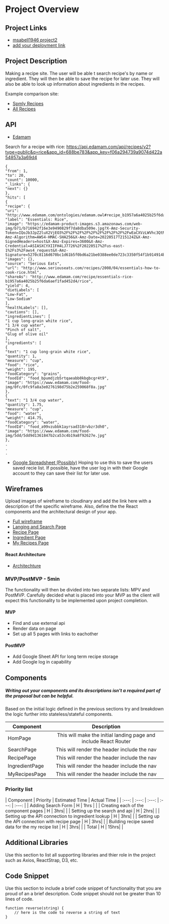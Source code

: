 # Project Overview

## Project Links

- [msabell1946 project2](https://git.generalassemb.ly/msabell1946/project-2-react)
- [add your deployment link]()

## Project Description

Making a recipe site. The user will be able t search recipe's by name or ingredient. They will then be able to save the recipe for later use. They will also be able to look up information about ingredients in the recipes.

Example comparison site: 
- [Spmly Recipes](https://www.simplyrecipes.com/)
- [All Recipes](https://www.allrecipes.com/recipes/)

## API

- [Edamam](https://www.edamam.com/)

Search for a recipe with rice: https://api.edamam.com/api/recipes/v2?type=public&q=rice&app_id=688be783&app_key=f06a294739a9074d422a54857a3a69d4
```
{
"from": 1,
"to": 20,
"count": 10000,
"_links": {
"next": {}
},
"hits": [
{
"recipe": {
"uri": "http://www.edamam.com/ontologies/edamam.owl#recipe_b1957a6a4025b25f6da6aef1fad452d4",
"label": "Essentials: Rice",
"image": "https://edamam-product-images.s3.amazonaws.com/web-img/b71/b716942f16e3e9490829f7da8dba509e.jpg?X-Amz-Security-Token=IQoJb3JpZ2luX2VjEO3%2F%2F%2F%2F%2F%2F%2F%2F%2F%2FwEaCXVzLWVhc3QtMSJIMEYCIQDHDXV4ruSHzN%2FoLqpvqBAKtq1rXeoNR7ND%2BbUijqDrwwIhALTKWIK08rGcMxvm2%2BYziv%2FcVaK15bu21iIfOjsbas1ZKtsECMb%2F%2F%2F%2F%2F%2F%2F%2F%2F%2FwEQABoMMTg3MDE3MTUwOTg2Igx6sdxy1Z0S3ccEeG0qrwQwJTbZk8iZVzjg0ZhICtvVkz%2BAiQ1M4uRXdtnlTBvgb8%2F4ztf2WOF7PvbTJXVDSWw2HlTEOe4dvnLkYwKU%2FVLo1CU9YUENMUsWPi4vwCZT0gZII57%2Fp0ASkH%2Fo630qOEKuJzvinAuvv%2BSzQL0EhItfQA1i7d%2B8cdM%2BQXokBvtAwDlFJq2h4UHvC3%2F1Po5xsM6f4qiyCCyHZEU4r9tt3zPnyKTbJkEJD1QxlaDuyP8joQCGCbOHyli39ZI1KcozRCsuCATxnmuN1ysVIW2Go9WzaiRemnwGw3l%2FH2NBEfxrbexF41oIJETfrjfkyozSFndEvpbfu%2BFdf1NKpFfAKi1eAnh3d%2BLhQ8oGqWng6Adao0RQnfZmdqrEDJFt%2BSxKbjIt0t71cZED4Zk9tsvkalnlkpPvM7HpFR7QfitxS0edsWPy5RPNv2J8PfJd6fAf8cjd9saZpTqBiDmJxut65jPKZL7q%2BdjzRgT6yOU8sZqar%2Fp07InuBwITQj0cRAq1gmis%2B9m6YYmAxdVhsFMU8Y9GYkaHWw3WbDVienXtGdG2R9sxbGVIVbfMwRZIpH4ejpinZfSk0lgnDXo4KHziwP%2FlSvs5o6LkfMg0Nsa%2FebQKzgKelRGCJl8JM2ut9JFpBR8NKJjibJxHiCuxh3AkAy3Pn3Bm0CVNNyzy%2B1yCJbHssZcAIJCXyIqHrrpHuC4B4Od%2F7LaqTMEJ3okYxeg31zQ1G6R599yjPApGRfYeV2YaMLGTkJQGOqgBY%2FSURaPpRc3PX3%2F0FGW9F47gwSoo5mMd%2F8v9GzuUDq6IO1Wt0gQGeSre96ND82KAmgrMcNJ30t%2BbjHNqMxppjflErmYjgFyQP%2BL%2BPsh5c16zVgXGiUc7fG8wtmfjUVzIHAhKOFRzmHdFeteR2gPenP3doUhjYgGR29SeUDx5kDVCwfpEAjrEUl0sFRxnqeZ3pwsmkfgCcjt84w6uxn3J2d1LhINMytVy&X-Amz-Algorithm=AWS4-HMAC-SHA256&X-Amz-Date=20220517T215124Z&X-Amz-SignedHeaders=host&X-Amz-Expires=3600&X-Amz-Credential=ASIASXCYXIIFH4LJ7726%2F20220517%2Fus-east-1%2Fs3%2Faws4_request&X-Amz-Signature=5270c8116d670bc1d61b5f0bd6a21be0388ee0de723c3350f54f1b914914b36d",
"images": {},
"source": "Serious Eats",
"url": "http://www.seriouseats.com/recipes/2008/04/essentials-how-to-cook-rice.html",
"shareAs": "http://www.edamam.com/recipe/essentials-rice-b1957a6a4025b25f6da6aef1fad452d4/rice",
"yield": 4,
"dietLabels": [
"Low-Fat",
"Low-Sodium"
],
"healthLabels": [],
"cautions": [],
"ingredientLines": [
"1 cup long-grain white rice",
"1 3/4 cup water",
"Pinch of salt",
"Glug of olive oil"
],
"ingredients": [
{
"text": "1 cup long-grain white rice",
"quantity": 1,
"measure": "cup",
"food": "rice",
"weight": 195,
"foodCategory": "grains",
"foodId": "food_bpumdjzb5rtqaeabb0kbgbcgr4t9",
"image": "https://www.edamam.com/food-img/0fc/0fc9fa8a3e0276198d75b2e259068f8a.jpg"
},
{
"text": "1 3/4 cup water",
"quantity": 1.75,
"measure": "cup",
"food": "water",
"weight": 414.75,
"foodCategory": "water",
"foodId": "food_a99vzubbk1ayrsad318rvbzr3dh0",
"image": "https://www.edamam.com/food-img/5dd/5dd9d1361847b2ca53c4b19a8f92627e.jpg"
},
.
.
.

```
- [Google Spreadsheet (Possibly)](https://developers.google.com/sheets/api)
Hoping to use this to save the users saved recie list. If possible, have the user log in with their Google account to they can save their list for later use.

## Wireframes

Upload images of wireframe to cloudinary and add the link here with a description of the specific wireframe. Also, define the the React components and the architectural design of your app.

- [Full wireframe](https://i.imgur.com/z3wp1xr.jpg)
- [Langing and Search Page](https://i.imgur.com/7mYdnHL.jpg)
- [Recipe Page](https://i.imgur.com/nJlSRHk.jpg)
- [Ingredient Page](https://i.imgur.com/JDFBsf3.jpg)
- [My Recipes Page](https://i.imgur.com/GKYHbeo.jpg)

#### React Architecture
- [Architechture](https://i.imgur.com/vk8Vgo8.jpg)

### MVP/PostMVP - 5min

The functionality will then be divided into two separate lists: MPV and PostMVP.  Carefully decided what is placed into your MVP as the client will expect this functionality to be implemented upon project completion.  

#### MVP
- Find and use external api 
- Render data on page 
- Set up all 5 pages with links to eachother

#### PostMVP

- Add Google Sheet API for long term recipe storage
- Add Google log in capability

## Components
##### Writing out your components and its descriptions isn't a required part of the proposal but can be helpful.

Based on the initial logic defined in the previous sections try and breakdown the logic further into stateless/stateful components. 

| Component | Description | 
| --- | :---: |  
| HomPage | This will make the initial landing page and include React Router| 
| SearchPage | This will render the header include the nav | 
| RecipePage | This will render the header include the nav | 
| IngredientPage | This will render the header include the nav | 
| MyRecipesPage | This will render the header include the nav | 

### Priority list

| Component | Priority | Estimated Time  | Actual Time |
| :---: | :---: |  :---: | :---: | :---: |
| Adding Search Form | H | 1hrs |  |
| Creating each of the component pages | H | 3hrs|  |
| Setting up the search and api | H | 2hrs|  |
| Setting up the API connection to ingredient lookup | H | 3hrs|  |
| Setting up the API connection with recipe page | H | 3hrs|  |
| Building recipe saved data for the my recipe list | H | 3hrs|  |
| Total | H | 15hrs|  |

## Additional Libraries
 Use this section to list all supporting libraries and thier role in the project such as Axios, ReactStrap, D3, etc. 

## Code Snippet

Use this section to include a brief code snippet of functionality that you are proud of an a brief description.  Code snippet should not be greater than 10 lines of code. 

```
function reverse(string) {
	// here is the code to reverse a string of text
}
```
